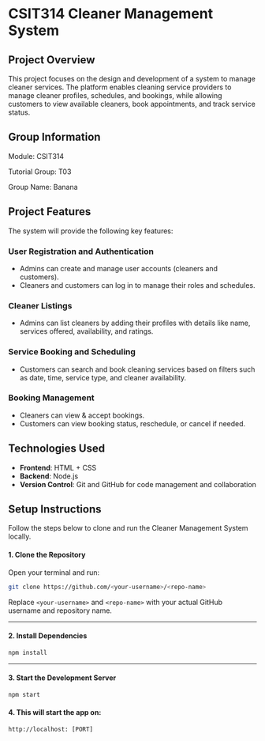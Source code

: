 # CSIT314 Cleaner Management System

## Project Overview

This project focuses on the design and development of a system to manage cleaner services. The platform enables cleaning service providers to manage cleaner profiles, schedules, and bookings, while allowing customers to view available cleaners, book appointments, and track service status.

## Group Information
Module: CSIT314

Tutorial Group: T03

Group Name: Banana


## Project Features

The system will provide the following key features:

### User Registration and Authentication
- Admins can create and manage user accounts (cleaners and customers).
- Cleaners and customers can log in to manage their roles and schedules.

### Cleaner Listings
- Admins can list cleaners by adding their profiles with details like name, services offered, availability, and ratings.

### Service Booking and Scheduling
- Customers can search and book cleaning services based on filters such as date, time, service type, and cleaner availability.

### Booking Management
- Cleaners can view & accept bookings.
- Customers can view booking status, reschedule, or cancel if needed.

## Technologies Used

- **Frontend**: HTML + CSS
- **Backend**: Node.js
- **Version Control**: Git and GitHub for code management and collaboration


## Setup Instructions

Follow the steps below to clone and run the Cleaner Management System locally.

#### 1. Clone the Repository

Open your terminal and run:

```bash
git clone https://github.com/<your-username>/<repo-name>
````

Replace `<your-username>` and `<repo-name>` with your actual GitHub username and repository name.


---

#### 2. Install Dependencies

```bash
npm install
```

---

#### 3. Start the Development Server

```bash
npm start
```

#### 4. This will start the app on:

```
http://localhost: [PORT]
